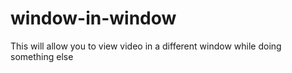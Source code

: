 # window-in-window
This will allow you to view video in a different window while doing something else
